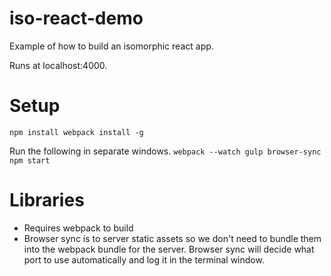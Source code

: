 # iso-react-demo
Example of how to build an isomorphic react app.

Runs at localhost:4000.

# Setup
`
npm install
webpack install -g
`

Run the following in separate windows.
`
webpack --watch
gulp browser-sync
npm start
`

# Libraries
* Requires webpack to build
* Browser sync is to server static assets so we don't need to bundle them
into the webpack bundle for the server. Browser sync will decide what port to
use automatically and log it in the terminal window.
